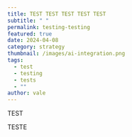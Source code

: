 ```yaml
---
title: TEST TEST TEST TEST TEST
subtitle: " "
permalink: testing-testing
featured: true
date: 2024-04-08
category: strategy
thumbnail: /images/ai-integration.png
tags:
  - test
  - testing
  - tests
  - ""
author: vale
---
```

T﻿EST

T﻿ESTE